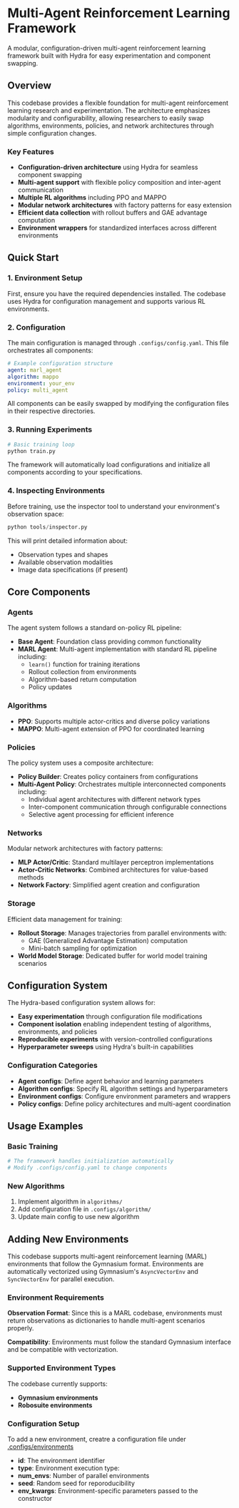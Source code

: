 # Multi-Agent Reinforcement Learning Framework

A modular, configuration-driven multi-agent reinforcement learning framework built with Hydra for easy experimentation and component swapping.

## Overview

This codebase provides a flexible foundation for multi-agent reinforcement learning research and experimentation. The architecture emphasizes modularity and configurability, allowing researchers to easily swap algorithms, environments, policies, and network architectures through simple configuration changes.

### Key Features

- **Configuration-driven architecture** using Hydra for seamless component swapping
- **Multi-agent support** with flexible policy composition and inter-agent communication
- **Multiple RL algorithms** including PPO and MAPPO
- **Modular network architectures** with factory patterns for easy extension
- **Efficient data collection** with rollout buffers and GAE advantage computation
- **Environment wrappers** for standardized interfaces across different environments



## Quick Start

### 1. Environment Setup

First, ensure you have the required dependencies installed. The codebase uses Hydra for configuration management and supports various RL environments.

### 2. Configuration

The main configuration is managed through `.configs/config.yaml`. This file orchestrates all components:

```yaml
# Example configuration structure
agent: marl_agent
algorithm: mappo
environment: your_env
policy: multi_agent
```

All components can be easily swapped by modifying the configuration files in their respective directories.

### 3. Running Experiments

```python
# Basic training loop
python train.py
```

The framework will automatically load configurations and initialize all components according to your specifications.

### 4. Inspecting Environments

Before training, use the inspector tool to understand your environment's observation space:

```python
python tools/inspector.py
```

This will print detailed information about:
- Observation types and shapes
- Available observation modalities
- Image data specifications (if present)

## Core Components

### Agents

The agent system follows a standard on-policy RL pipeline:

- **Base Agent**: Foundation class providing common functionality
- **MARL Agent**: Multi-agent implementation with standard RL pipeline including:
  - `learn()` function for training iterations
  - Rollout collection from environments
  - Algorithm-based return computation
  - Policy updates

### Algorithms

- **PPO**: Supports multiple actor-critics and diverse policy variations
- **MAPPO**: Multi-agent extension of PPO for coordinated learning

### Policies

The policy system uses a composite architecture:

- **Policy Builder**: Creates policy containers from configurations
- **Multi-Agent Policy**: Orchestrates multiple interconnected components including:
  - Individual agent architectures with different network types
  - Inter-component communication through configurable connections
  - Selective agent processing for efficient inference

### Networks

Modular network architectures with factory patterns:

- **MLP Actor/Critic**: Standard multilayer perceptron implementations
- **Actor-Critic Networks**: Combined architectures for value-based methods
- **Network Factory**: Simplified agent creation and configuration

### Storage

Efficient data management for training:

- **Rollout Storage**: Manages trajectories from parallel environments with:
  - GAE (Generalized Advantage Estimation) computation
  - Mini-batch sampling for optimization
- **World Model Storage**: Dedicated buffer for world model training scenarios

## Configuration System

The Hydra-based configuration system allows for:

- **Easy experimentation** through configuration file modifications
- **Component isolation** enabling independent testing of algorithms, environments, and policies
- **Reproducible experiments** with version-controlled configurations
- **Hyperparameter sweeps** using Hydra's built-in capabilities

### Configuration Categories

- **Agent configs**: Define agent behavior and learning parameters
- **Algorithm configs**: Specify RL algorithm settings and hyperparameters
- **Environment configs**: Configure environment parameters and wrappers
- **Policy configs**: Define policy architectures and multi-agent coordination

## Usage Examples

### Basic Training

```python
# The framework handles initialization automatically
# Modify .configs/config.yaml to change components
```


### New Algorithms

1. Implement algorithm in `algorithms/`
2. Add configuration file in `.configs/algorithm/`
3. Update main config to use new algorithm


## Adding New Environments
This codebase supports multi-agent reinforcement learning (MARL) environments that follow the Gymnasium format. Environments are automatically vectorized using Gymnasium's `AsyncVectorEnv` and `SyncVectorEnv` for parallel execution.

### Environment Requirements
**Observation Format**: Since this is a MARL codebase, environments must return observations as dictionaries to handle multi-agent scenarios properly.

**Compatibility**: Environments must follow the standard Gymnasium interface and be compatible with vectorization.

### Supported Environment Types
The codebase currently supports:
- **Gymnasium environments**
- **Robosuite environments**

### Configuration Setup
To add a new environment, creatre a configuration file under [.configs/environments](marl/.configs/environment) 
- **id**: The environment identifier
- **type**: Environment execution type:
- **num_envs**: Number of parallel environments
- **seed**: Random seed for reporoducibility
- **env_kwargs**: Environment-specific parameters passed to the constructor 




